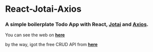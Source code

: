 # React-Jotai-Axios

### A simple boilerplate Todo App with React, [Jotai](https://jotai.org/docs/introduction) and [Axios](https://axios-http.com/docs/intro).

You can see the web on [**here**](https://react-jotai-axios.vercel.app/)

by the way, igot the free CRUD API from [**here**](https://github.com/ndraaditiya/public-api-crud-todoApp)